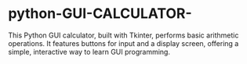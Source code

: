 # python-GUI-CALCULATOR-
This Python GUI calculator, built with Tkinter, performs basic arithmetic operations. It features buttons for input and a display screen, offering a simple, interactive way to learn GUI programming.

